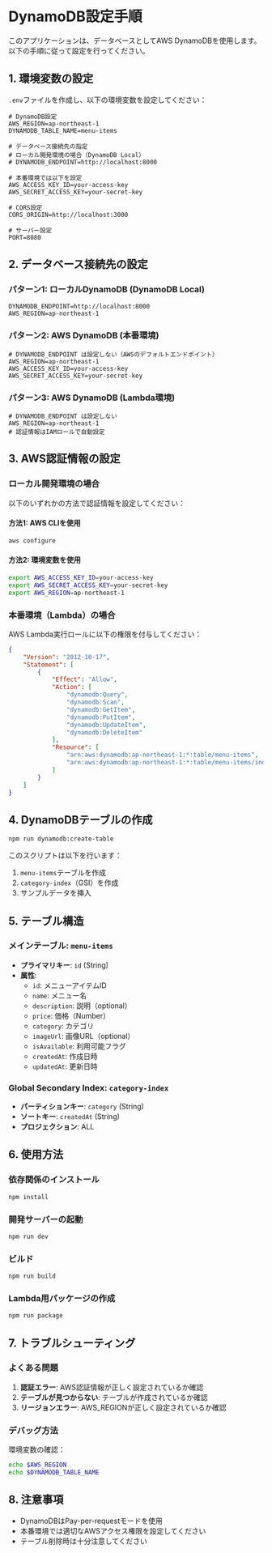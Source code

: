 # DynamoDB設定手順

このアプリケーションは、データベースとしてAWS DynamoDBを使用します。以下の手順に従って設定を行ってください。

## 1. 環境変数の設定

`.env`ファイルを作成し、以下の環境変数を設定してください：

```env
# DynamoDB設定
AWS_REGION=ap-northeast-1
DYNAMODB_TABLE_NAME=menu-items

# データベース接続先の指定
# ローカル開発環境の場合（DynamoDB Local）
# DYNAMODB_ENDPOINT=http://localhost:8000

# 本番環境では以下を設定
AWS_ACCESS_KEY_ID=your-access-key
AWS_SECRET_ACCESS_KEY=your-secret-key

# CORS設定
CORS_ORIGIN=http://localhost:3000

# サーバー設定
PORT=8080
```

## 2. データベース接続先の設定

### パターン1: ローカルDynamoDB (DynamoDB Local)
```env
DYNAMODB_ENDPOINT=http://localhost:8000
AWS_REGION=ap-northeast-1
```

### パターン2: AWS DynamoDB (本番環境)
```env
# DYNAMODB_ENDPOINT は設定しない（AWSのデフォルトエンドポイント）
AWS_REGION=ap-northeast-1
AWS_ACCESS_KEY_ID=your-access-key
AWS_SECRET_ACCESS_KEY=your-secret-key
```

### パターン3: AWS DynamoDB (Lambda環境)
```env
# DYNAMODB_ENDPOINT は設定しない
AWS_REGION=ap-northeast-1
# 認証情報はIAMロールで自動設定
```

## 3. AWS認証情報の設定

### ローカル開発環境の場合

以下のいずれかの方法で認証情報を設定してください：

#### 方法1: AWS CLIを使用
```bash
aws configure
```

#### 方法2: 環境変数を使用
```bash
export AWS_ACCESS_KEY_ID=your-access-key
export AWS_SECRET_ACCESS_KEY=your-secret-key
export AWS_REGION=ap-northeast-1
```

### 本番環境（Lambda）の場合

AWS Lambda実行ロールに以下の権限を付与してください：

```json
{
    "Version": "2012-10-17",
    "Statement": [
        {
            "Effect": "Allow",
            "Action": [
                "dynamodb:Query",
                "dynamodb:Scan",
                "dynamodb:GetItem",
                "dynamodb:PutItem",
                "dynamodb:UpdateItem",
                "dynamodb:DeleteItem"
            ],
            "Resource": [
                "arn:aws:dynamodb:ap-northeast-1:*:table/menu-items",
                "arn:aws:dynamodb:ap-northeast-1:*:table/menu-items/index/*"
            ]
        }
    ]
}
```

## 4. DynamoDBテーブルの作成

```bash
npm run dynamodb:create-table
```

このスクリプトは以下を行います：

1. `menu-items`テーブルを作成
2. `category-index`（GSI）を作成
3. サンプルデータを挿入

## 5. テーブル構造

### メインテーブル: `menu-items`
- **プライマリキー**: `id` (String)
- **属性**:
  - `id`: メニューアイテムID
  - `name`: メニュー名
  - `description`: 説明（optional）
  - `price`: 価格（Number）
  - `category`: カテゴリ
  - `imageUrl`: 画像URL（optional）
  - `isAvailable`: 利用可能フラグ
  - `createdAt`: 作成日時
  - `updatedAt`: 更新日時

### Global Secondary Index: `category-index`
- **パーティションキー**: `category` (String)
- **ソートキー**: `createdAt` (String)
- **プロジェクション**: ALL

## 6. 使用方法

### 依存関係のインストール
```bash
npm install
```

### 開発サーバーの起動
```bash
npm run dev
```

### ビルド
```bash
npm run build
```

### Lambda用パッケージの作成
```bash
npm run package
```

## 7. トラブルシューティング

### よくある問題

1. **認証エラー**: AWS認証情報が正しく設定されているか確認
2. **テーブルが見つからない**: テーブルが作成されているか確認
3. **リージョンエラー**: AWS_REGIONが正しく設定されているか確認

### デバッグ方法

環境変数の確認：
```bash
echo $AWS_REGION
echo $DYNAMODB_TABLE_NAME
```

## 8. 注意事項

- DynamoDBはPay-per-requestモードを使用
- 本番環境では適切なAWSアクセス権限を設定してください
- テーブル削除時は十分注意してください 